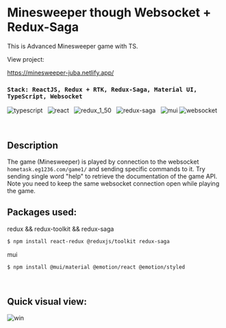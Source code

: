 # Minesweeper though Websocket + Redux-Saga

This is Advanced Minesweeper game with TS.

View project:

https://minesweeper-juba.netlify.app/


### `Stack: ReactJS, Redux + RTK, Redux-Saga, Material UI, TypeScript, Websocket`
![typescript](https://user-images.githubusercontent.com/53910160/196903147-5a87a3cf-19e9-4c73-9aba-04ad57edd411.png) &nbsp; 
![react](https://user-images.githubusercontent.com/53910160/188648232-4b64538e-aba0-497f-ae02-e6832d5477c5.png) &nbsp;
![redux_1_50](https://user-images.githubusercontent.com/53910160/189751514-7fb97131-f9dc-440b-913b-8a2db88c591d.png) &nbsp;
![redux-saga](https://user-images.githubusercontent.com/53910160/196902383-af69bc0e-7ee8-40fd-afd2-020f76d13891.png) &nbsp;
![mui](https://user-images.githubusercontent.com/53910160/189752984-de15336a-8127-41f8-98a1-0c7cf7c34a8e.png)
![websocket](https://user-images.githubusercontent.com/53910160/196903773-cd8189a2-a61f-49ce-9062-0140d31f8a9e.png)

<br />

## Description
The game (Minesweeper) is played by connection to the websocket 
`hometask.eg1236.com/game1/`
and sending specific commands to it. Try sending single word "help" to retrieve the documentation of the game API. Note you need to keep the same websocket connection open while playing the game.
<br />
## Packages used:
  redux && redux-toolkit && redux-saga
  ```sh
  $ npm install react-redux @reduxjs/toolkit redux-saga
  
  ```

  mui
  
  ```sh
  $ npm install @mui/material @emotion/react @emotion/styled
  
  ```
<br />

## Quick visual view:
![win](https://user-images.githubusercontent.com/53910160/196909907-cc88eed3-3cb9-4de0-b8f9-955349dffdac.png)
